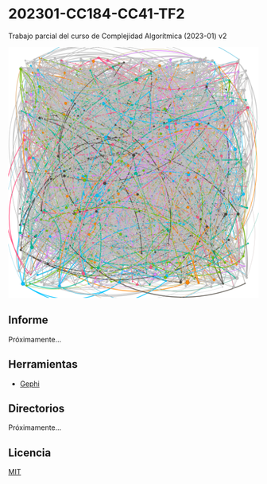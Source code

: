 # 202301-CC184-CC41-TF2

Trabajo parcial del curso de Complejidad Algorítmica (2023-01) v2

![Exported nodes image](gephi/nodes.png)

## Informe

Próximamente...

## Herramientas

- [Gephi](https://github.com/gephi/gephi/)

## Directorios

Próximamente...

## Licencia

[MIT](LICENSE)
